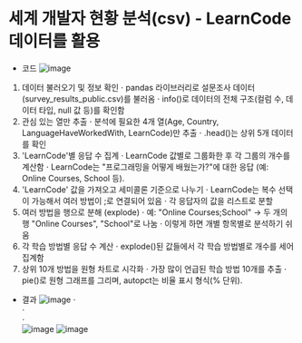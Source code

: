 # 세계 개발자 현황 분석(csv) - LearnCode 데이터를 활용
- 코드
![image](https://github.com/user-attachments/assets/ba53a56f-ff71-4053-b3c5-6c496ca46344)
1. 데이터 불러오기 및 정보 확인
⋅ pandas 라이브러리로 설문조사 데이터(survey_results_public.csv)를 불러옴
⋅ info()로 데이터의 전체 구조(컬럼 수, 데이터 타입, null 값 등)를 확인함
2. 관심 있는 열만 추출
⋅ 분석에 필요한 4개 열(Age, Country, LanguageHaveWorkedWith, LearnCode)만 추출
⋅ .head()는 상위 5개 데이터를 확인
3. 'LearnCode'별 응답 수 집계
⋅ LearnCode 값별로 그룹화한 후 각 그룹의 개수를 계산함
⋅ LearnCode는 "프로그래밍을 어떻게 배웠는가?"에 대한 응답 (예: Online Courses, School 등).
4. 'LearnCode' 값을 가져오고 세미콜론 기준으로 나누기
⋅ LearnCode는 복수 선택이 가능해서 여러 방법이 ;로 연결되어 있음
⋅ 각 응답자의 값을 리스트로 분할
5. 여러 방법을 행으로 분해 (explode)
⋅ 예: "Online Courses;School" → 두 개의 행 "Online Courses", "School"로 나눔
⋅ 이렇게 하면 개별 항목별로 분석하기 쉬움
6. 각 학습 방법별 응답 수 계산
⋅ explode()된 값들에서 각 학습 방법별로 개수를 세어 집계함
7. 상위 10개 방법을 원형 차트로 시각화
⋅ 가장 많이 언급된 학습 방법 10개를 추출
⋅ pie()로 원형 그래프를 그리며, autopct는 비율 표시 형식(% 단위).
- 결과
![image](https://github.com/user-attachments/assets/7da22150-880a-4ac5-aa13-f1c7e3cb7721)
⋅ \
⋅ \
⋅ \
![image](https://github.com/user-attachments/assets/e56ae6b5-d882-4639-8010-fa413d4a00e4)
![image](https://github.com/user-attachments/assets/f65a992b-54c8-4965-b81b-57800f198094)
